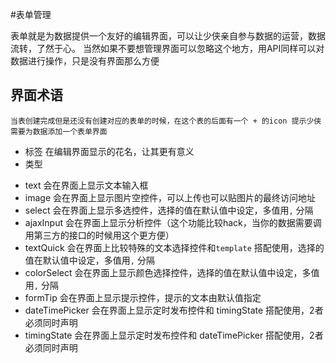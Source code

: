 ﻿
#表单管理

 表单就是为数据提供一个友好的编辑界面，可以让少侠亲自参与数据的运营，数据流转，了然于心。
 当然如果不要想管理界面可以忽略这个地方，用API同样可以对数据进行操作，只是没有界面那么方便

## 界面术语

   `当表创建完成但是还没有创建对应的表单的时候，在这个表的后面有一个 + 的icon 提示少侠需要为数据添加一个表单界面`

 * 标签 在编辑界面显示的花名，让其更有意义
 * 类型
  - text            会在界面上显示文本输入框
  - image           会在界面上显示图片空控件，可以上传也可以贴图片的最终访问地址
  - select          会在界面上显示多选控件，选择的值在默认值中设定，多值用`,` 分隔
  - ajaxInput       会在界面上显示分析控件（这个功能比较hack，当你的数据需要调用第三方的接口的时候用这个更方便）
  - textQuick       会在界面上比较特殊的文本选择控件和`template` 搭配使用，选择的值在默认值中设定，多值用`,` 分隔
  - colorSelect     会在界面上显示颜色选择控件，选择的值在默认值中设定，多值用`,` 分隔
  - formTip         会在界面上显示提示控件，提示的文本由默认值指定
  - dateTimePicker  会在界面上显示定时发布控件和 timingState 搭配使用，2者必须同时声明
  - timingState     会在界面上显示定时发布控件和 dateTimePicker 搭配使用，2者必须同时声明


